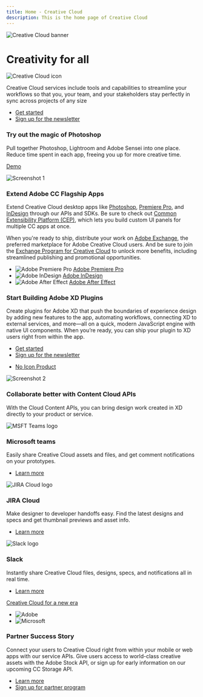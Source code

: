 ```yaml
---
title: Home - Creative Cloud
description: This is the home page of Creative Cloud 
---
```

 
<Hero slots="image, heading, icon, text, buttons" variant="halfwidth" />

![Creative Cloud banner](banners/cc-banner.png)

# Creativity for all

![Creative Cloud icon](icons/cc-icon.png)

Creative Cloud services include tools and capabilities to streamline your workflows so that you, your team, and your stakeholders stay perfectly in sync across projects of any size 

* [Get started](https://adobe.io)
* [Sign up for the newsletter](https://adobe.io)

<AnnouncementBlock slots="heading, text, button" />

### Try out the magic of Photoshop

Pull together Photoshop, Lightroom and Adobe Sensei into one place. Reduce time spent in each app, freeing you up for more creative time.

[Demo](https://www.adobe.io/apis/creativecloud/photo-imaging-api/api-demo.html)

<TextBlock slots="image, heading, text1, text2, links" />

![Screenshot 1](screenshots/intro1.png)

### Extend Adobe CC Flagship Apps

Extend Creative Cloud desktop apps like [Photoshop](https://www.adobe.com/products/photoshop.html), [Premiere Pro](https://www.adobe.com/products/premiere.html), and [InDesign](https://www.adobe.com/products/indesign.html) through our APIs and SDKs. 
Be sure to check out [Common Extensibility Platform (CEP)](https://www.adobe.io/apis/creativecloud/cep.html), which lets you build custom UI panels for multiple CC apps at once.

When you're ready to ship, distribute your work on [Adobe Exchange](https://exchange.adobe.com/), the preferred marketplace for Adobe Creative Cloud users. 
And be sure to join the [Exchange Program for Creative Cloud](https://partners.adobe.com/exchangeprogram/creativecloud) to unlock more benefits, including streamlined publishing and promotional opportunities.

* ![Adobe Premiere Pro](icons/pr-icon.png) [Adobe Premiere Pro](https://www.adobe.com/products/premiere.html)
* ![Adobe InDesign](icons/ai-icon.png) [Adobe InDesign](https://www.adobe.com/products/indesign.html)
* ![Adobe After Effect](icons/ae-icon.png) [Adobe After Effect](https://www.adobe.com/products/aftereffects.html)   

<TextBlock slots="heading, text, buttons, links, image"/>

### Start Building Adobe XD Plugins

Create plugins for Adobe XD that push the boundaries of experience design by adding new features to the app, automating workflows, connecting XD to external services, and more—all on a quick, modern JavaScript engine with native UI components. 
When you’re ready, you can ship your plugin to XD users right from within the app.

* [Get started](https://adobe.io)
* [Sign up for the newsletter](https://adobe.io)

- [No Icon Product](https://www.adobe.com/products/premiere.html)

![Screenshot 2](screenshots/intro2.png)

<TitleBlock slots="heading, text" theme="light" />

### Collaborate better with Content Cloud APIs

With the Cloud Content APIs, you can bring design work created in XD directly to your product or service.

<TextBlock slots="image, heading, text, links" width="33%" theme="light" isCentered />

![MSFT Teams logo](logos/msfteams.png)

### Microsoft teams

Easily share Creative Cloud assets and files, and get comment notifications on your prototypes.

* [Learn more](https://www.microsoft.com/microsoft-365/microsoft-teams/group-chat-software)

<TextBlock slots="image, heading, text, links" width="33%" theme="light" isCentered />

![JIRA Cloud logo](logos/jira.png)

### JIRA Cloud

Make designer to developer handoffs easy. Find the latest designs and specs and get thumbnail previews and asset info.

* [Learn more](https://www.atlassian.com/enterprise/cloud)

<TextBlock slots="image, heading, text, links" width="33%" theme="light" isCentered />

![Slack logo](logos/slack.png)

### Slack

Instantly share Creative Cloud files, designs, specs, and notifications all in real time.

* [Learn more](https://slack.com/enterprise)

<TextBlock slots="video, icons, heading, text, buttons" theme="dark" />

[Creative Cloud for a new era](https://www.youtube.com/watch?v=JemJbNJ4ZtU&ab_channel=AdobeCreativeCloud)

* ![Adobe](icons/adobe.png)
* ![Microsoft](icons/msft.png)

### Partner Success Story

Connect your users to Creative Cloud right from within your mobile or web apps with our service APIs. Give users access to 
world-class creative assets with the Adobe Stock API, or sign up for early information on our upcoming CC Storage API.

* [Learn more](https://adobe.io)
* [Sign up for partner program](https://adobe.io)
